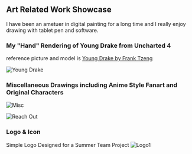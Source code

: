 ## Art Related Work Showcase

I have been an ametuer in digital painting for a long time and I really enjoy drawing with tablet pen and software.

### My "Hand" Rendering of Young Drake from Uncharted 4 
reference picture and model is [Young Drake by Frank Tzeng](https://www.artstation.com/artwork/eVBEY)

![Young Drake](http://imglf0.nosdn.127.net/img/L3pWV1luYk9ob2ZSQmlaYXZXdmdjbHpjakQvM1MvbXZWS09EbTN1OFZSVmtDMVlWSEp2OTNBPT0.png)

### Miscellaneous Drawings including Anime Style Fanart and Original Characters

![Misc](http://imglf.nosdn.127.net/img/L3pWV1luYk9ob2ZsMkRaSGNLMUg2RUR0SitIZUdueE5oSkNkQ2loWjFBVE9ncnVsOXlqZVpRPT0.png)

![Reach Out](http://imglf2.nosdn.127.net/img/L3pWV1luYk9ob2ZMb3pEOC9wdDU0L1BDUjlTK2hhdTdZemVqK3IrY0hhNTB0cWRWWDNLYnZRPT0.png)

### Logo & Icon

Simple Logo Designed for a Summer Team Project
![Logo1](http://imglf1.nosdn.127.net/img/L3pWV1luYk9ob2ZsMkRaSGNLMUg2TS91WXQ5Zm5UU25UZjlwWU5iR0dHSnVVbkc4YjNNUWhnPT0.jpg)
